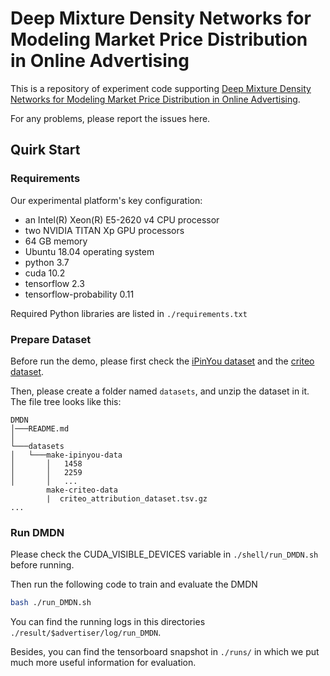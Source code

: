 # Deep Mixture Density Networks for Modeling Market Price Distribution in Online Advertising
This is a repository of experiment code supporting [Deep Mixture Density Networks for Modeling Market Price Distribution in Online Advertising]().

For any problems, please report the issues here.

## Quirk Start

### Requirements

Our experimental platform's key configuration:
* an Intel(R) Xeon(R) E5-2620 v4 CPU processor
* two NVIDIA TITAN Xp GPU processors
* 64 GB memory
* Ubuntu 18.04 operating system
* python 3.7
* cuda 10.2
* tensorflow 2.3
* tensorflow-probability 0.11

Required Python libraries are listed in `./requirements.txt`



### Prepare Dataset
Before run the demo, please first check the [iPinYou dataset](https://contest.ipinyou.com/) and the [criteo dataset](https://ailab.criteo.com/criteo-attribution-modeling-bidding-dataset/).


Then, please create a folder named `datasets`, and unzip the dataset in it.
The file tree looks like this:
```
DMDN
│───README.md
│
└───datasets
│   └───make-ipinyou-data
│       │   1458
│       │   2259
│       │   ...
        make-criteo-data
        |  criteo_attribution_dataset.tsv.gz
...
```

### Run DMDN
Please check the CUDA_VISIBLE_DEVICES variable in `./shell/run_DMDN.sh` before running.

Then run the following code to train and evaluate the DMDN
```bash
bash ./run_DMDN.sh
```
You can find the running logs in this directories `./result/$advertiser/log/run_DMDN`.

Besides, you can find the tensorboard snapshot in `./runs/` in which we put much more useful information for evaluation.